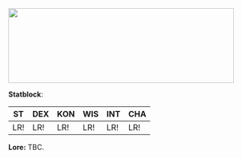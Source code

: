 

<img src="images/kyome.png" width="450" height="150">

**Statblock**:

| ST  | DEX | KON | WIS | INT | CHA |
| --- | --- | --- | --- | --- | --- |
| LR! | LR! | LR! | LR! | LR! | LR! |

**Lore:**
TBC.

